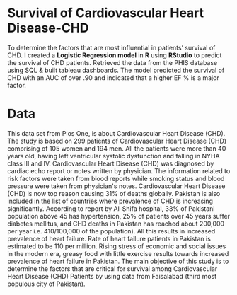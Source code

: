 # Survival of Cardiovascular Heart Disease-CHD
To determine the factors that are most influential in patients’ survival of CHD. I created a **Logistic Regression model** in **R** using **RStudio** to predict the survival of CHD patients. Retrieved the data from the PHIS database using SQL &amp; built tableau dashboards. The model predicted the survival of CHD with an AUC of over .90 and indicated that a higher EF % is a major factor.

# Data 
This data set from Plos One, is about Cardiovascular Heart Disease (CHD). The study is based on 299 patients of Cardiovascular Heart Disease (CHD) comprising of 105 women and 194 men. All the patients were more than 40 years old, having left ventricular systolic dysfunction and falling in NYHA class III and IV. Cardiovascular Heart Disease (CHD) was diagnosed by cardiac echo report or notes written by physician. The information related to risk factors were taken from blood reports while smoking status and blood pressure were taken from physician's notes.
Cardiovascular Heart Disease (CHD) is now top reason causing 31% of deaths globally. Pakistan is also included in the list of countries where prevalence of CHD is increasing significantly. According to report by Al-Shifa hospital, 33% of Pakistani population above 45 has hypertension, 25% of patients over 45 years suffer diabetes mellitus, and CHD deaths in Pakistan has reached about 200,000 per year i.e. 410/100,000 of the population). All this results in increased prevalence of heart failure. Rate of heart failure patients in Pakistan is estimated to be 110 per million. Rising stress of economic and social issues in the modern era, greasy food with little exercise results towards increased prevalence of heart failure in Pakistan.
The main objective of this study is to determine the factors that are critical for survival among Cardiovascular Heart Disease (CHD) Patients by using data from Faisalabad (third most populous city of Pakistan).
